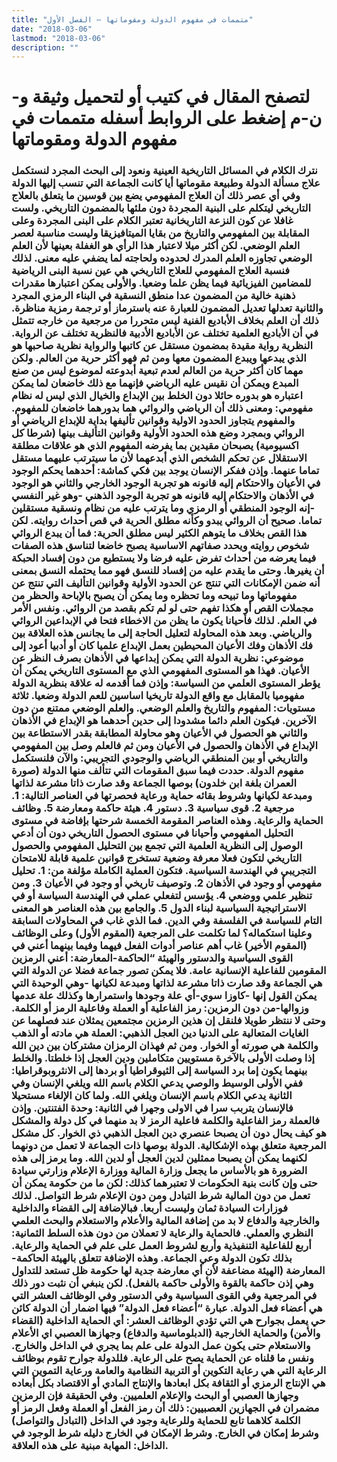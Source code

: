 ```yaml
---
title: "متممات في مفهوم الدولة ومقوماتها – الفصل الأول"
date: "2018-03-06"
lastmod: "2018-03-06"
description: ""
---
```

# **لتصفح المقال في كتيب أو لتحميل وثيقة و-ن-م إضغط على الروابط أسفله** **متممات في مفهوم الدولة ومقوماتها**

### نترك الكلام في المسائل التاريخية العينية ونعود إلى البحث المجرد لنستكمل علاج مسألة الدولة وطبيعة مقوماتها أيا كانت الجماعة التي تنسب إليها الدولة وفي أي عصر ذلك أن العلاج المفهومي يضع بين قوسين ما يتعلق بالعلاج التاريخي ليتكلم على البنية المجردة دون ملئها بالمضمون التاريخي. ولست غافلا عن كون النزعة التاريخانية تعتبر الكلام على البنى المجردة وعلى المقابلة بين المفهومي والتاريخ من بقايا الميتافيزيقا وليست مناسبة لعصر العلم الوضعي. لكن أكثر ميلا لاعتبار هذا الرأي هو الغفلة بعينها لأن العلم الوضعي تجاوزه العلم المدرك لحدوده ولحاجته لما يضفي عليه معنى. لذلك فنسبة العلاج المفهومي للعلاج التاريخي هي عين نسبة البنى الرياضية للمضامين الفيزيائية فيما يظن علما وضعيا. والأولى يمكن اعتبارها مقدرات ذهنية خالية من المضمون عدا منطق النسقية في البناء الرمزي المجرد والثانية تعدلها تعديل المضمون للعبارة عنه باسترماز أو ترجمة رمزية مناظرة. ذلك أن العلم بخلاف الأباديع الفنية ليس متحررا من مرجعية من خارجه تتمثل في أن الأباديع العلمية تختلف عن الأباديع الأدبية فالنظرية تختلف عن الرواية. النظرية رواية مقيدة بمضمون مستقل عن كاتبها والرواية نظرية صاحبها هو الذي يبدعها ويبدع المضمون معها ومن ثم فهو أكثر حرية من العالم. ولكن مهما كان أكثر حرية من العالم لعدم تبعية أبدوعته لموضوع ليس من صنع المبدع ويمكن أن نقيس عليه الرياضي فإنهما مع ذلك خاضعان لما يمكن اعتباره هو بدوره حائلا دون الخلط بين الإبداع والخيال الذي ليس له نظام مفهومي: ومعنى ذلك أن الرياضي والروائي هما بدورهما خاضعان للمفهوم. والمفهوم يتجاوز الحدود الاولية وقوانين تأليفها بداية للإبداع الرياضي أو الروائي وبمجرد وضع هذه الحدود الأولية وقوانين التأليف بينها (شرطا كل اكسيومية) يصبحان مقيدين بما يفرضه المفهوم الذي هو علاقات مطلقة الاستقلال عن تحكم الشخص الذي أبدعهما لأن ما سيترتب عليهما مستقل تماما عنهما. وإذن ففكر الإنسان يوجد بين فكي كماشة: أحدهما يحكم الوجود في الأعيان والاحتكام إليه قانونه هو تجربة الوجود الخارجي والثاني هو الوجود في الأذهان والاحتكام إليه قانونه هو تجربة الوجود الذهني -وهو غير النفسي -إنه الوجود المنطقي أو الرمزي وما يترتب عليه من نظام ونسقية مستقلين تماما. صحيح أن الروائي يبدو وكأنه مطلق الحرية في قص أحداث روايته. لكن هذا القص بخلاف ما يتوهم الكثير ليس مطلق الحرية: فما أن يبدع الروائي شخوص روايته ويحدد صفاتهم الاساسية يصبح خاضعا لتناسق هذه الصفات فيما يعرضه من أحداث تفرض عليه فرضا ولا يستطيع من دون إفساد الحبكة أن يغيرها. وحتى ما يقدم عليه من إفساد للنسق فهو مما يحتمله النسق بمعنى أنه ضمن الإمكانات التي تنتج عن الحدود الأولية وقوانين التأليف التي تنتج عن مفهوماتها وما تبيحه وما تحظره وما يمكن أن يصبح بالإباحة والحظر من مجملات القص أو هكذا تفهم حتى لو لم تكم بقصد من الروائي. ونفس الأمر في العلم. لذلك فأحيانا يكون ما يظن من الاخطاء فتحا في الإبداعين الروائي والرياضي. وبعد هذه المحاولة لتعليل الحاجة إلى ما يجانس هذه العلاقة بين فك الأذهان وفك الأعيان المحيطين بعمل الإبداع علميا كان أو أدبيا أعود إلى موضوعي: نظرية الدولة التي يمكن إبداعها في الأذهان بصرف النظر عن الأعيان. فهذا هو المستوى المفهومي الذي مع المستوى التاريخي يمكن أن يؤطر المستوى العلمي من السياسة: وإذن فما أقدمه له علاقة بنظرية الدولة مفهوميا بالمقابل مع واقع الدولة تاريخيا اساسين للعم الدولة وضعيا. ثلاثة مستويات: المفهوم والتاريخ والعلم الوضعي. والعلم الوضعي ممتنع من دون الآخرين. فيكون العلم دائما مشدودا إلى حدين أحدهما هو الإبداع في الأذهان والثاني هو الحصول في الأعيان وهو محاولة المطابقة بقدر الاستطاعة بين الإبداع في الأذهان والحصول في الأعيان ومن ثم فالعلم وصل بين المفهومي والتاريخي أو بين المنطقي الرياضي والوجودي التجريبي: والآن فلنستكمل مفهوم الدولة. حددت فيما سبق المقومات التي تتألف منها الدولة (صورة العمران بلغة ابن خلدون) بوصها الجماعة وقد صارت ذاتا مشرعة لذاتها ومبدعة لكيانها وشروط بقائه حماية ورعاية فحصرتها في العناصر التالية: 1. مرجعية 2. قوى سياسية 3. دستور 4. هيئة حاكمة ومعارضة 5. وظائف الحماية والرعاية. وهذه العناصر المقومة الخمسة شرحتها بإفاضة في مستوى التحليل المفهومي وأحيانا في مستوى الحصول التاريخي دون أن أدعي الوصول إلى النظرية العلمية التي تجمع بين التحليل المفهومي والحصول التاريخي لتكون فعلا معرفة وضعية تستخرج قوانين علمية قابلة للامتحان التجريبي في الهندسة السياسية. فتكون العملية الكاملة مؤلفة من: 1. تحليل مفهومي أو وجود في الأذهان 2. وتوصيف تاريخي أو وجود في الأعيان 3. ومن تنظير علمي ووضعي 4. يؤسس لتفعلي عملي في الهندسة السياسة أو في الاستراتيجية السياسية لبناء الدول 5. والجامع بين هذه العناصر هو المعنى التام للسياسة في الفلسفة وفي الدين. فما الذي غاب في المحاولات السابقة وعلينا استكماله؟ لما تكلمت على المرجعية (المقوم الأول) وعلى الوظائف (المقوم الأخير) غاب أهم عناصر أدوات الفعل فيهما وفيما بينهما أعني في القوى السياسية والدستور والهيئة “الحاكمة-المعارضة: أعني الرمزين المقومين للفاعلية الإنسانية عامة. فلا يمكن تصور جماعة فضلا عن الدولة التي هي الجماعة وقد صارت ذاتا مشرعة لذاتها ومبدعة لكيانها -وهي الوحيدة التي يمكن القول إنها -كاوزا سوي-أي علة وجودها واستمرارها وكذلك علة عدمها وزوالها-من دون الرمزين: رمز الفاعلية أو العملة وفاعلية الرمز أو الكلمة. وحتى لا ننتظر طويلا فلنقل إن هذين الرمزين مجتمعين يمثلان عند فصلهما عن الغايات المتعالية على الدنيا دين العجل الذهبي: العملة هي مادته أو الذهب والكلمة هي صورته أو الخوار. ومن ثم فهذان الرمزان مشتركان بين دين الله إذا وصلت الأولى بالآخرة مستويين متكاملين ودين العجل إذا خلطتا. والخلط بينهما يكون إما برد السياسة إلى الثيوقراطيا أو بردها إلى الانثروبوقراطيا: ففي الأولى الوسيط والوصي يدعي الكلام باسم الله ويلغي الإنسان وفي الثانية يدعي الكلام باسم الإنسان ويلغي الله. ولما كان الإلغاء مستحيلا فالإنسان يتربب سرا في الاولى وجهرا في الثانية: وحدة الفتنتين. وإذن فالعملة رمز الفاعلية والكلمة فاعلية الرمز لا بد منهما في كل دولة والمشكل هو كيف يحال دون أن يصبحا عنصري دين العجل الذهبي ذي الخوار. كل مشكل المرجعية متعلق بهذه الإشكالية. الدولة بوصها ذات الجماعة لا تعمل من دونهما لكنهما يمكن أن يصبحا ممثلين لدين العجل أو لدين الله. وما يرمز إلى هذه الضرورة هو بالأساس ما يجعل وزارة المالية ووزارة الإعلام وزارتي سيادة حتى وإن كانت بنية الحكومات لا تعتبرهما كذلك: لكن ما من حكومة يمكن أن تعمل من دون المالية شرط التبادل ومن دون الإعلام شرط التواصل. لذلك فوزارات السيادة ثمان وليست أربعا. فبالإضافة إلى القضاء والداخلية والخارجية والدفاع لا بد من إضافة المالية والأعلام والاستعلام والبحث العلمي النظري والعملي. فالحماية والرعاية لا تعملان من دون هذه السلط الثمانية: أربع للفاعلية التنفيذية وأربع لشروط العمل على علم في الحماية والرعاية. بذلك تكون الدولة وعي الجماعة. وهذه الإضافة تتعلق بالهيئة الحاكمة-المعارضة (الهيئة مضاعفة لأن أي معارضة جدية لها حكومة ظل تستعد للتداول وهي إذن حاكمة بالقوة والأولى حاكمة بالفعل). لكن ينبغي أن نثبت دور ذلك في المرجعية وفي القوى السياسية وفي الدستور وفي الوظائف العشر التي هي أعضاء فعل الدولة. عبارة “أعضاء فعل الدولة” فيها اضمار أن الدولة كائن حي يعمل بجوارح هي التي تؤدي الوظائف العشر: أي الحماية الداخلية (القضاء والأمن) والحماية الخارجية (الدبلوماسية والدفاع) وجهازها العصبي اي الأعلام والاستعلام حتى يكون عمل الدولة على علم بما يجري في الداخل والخارج. ونفس ما قلناه عن الحماية يصح على الرعاية. فللدولة جوارح تقوم بوظائف الرعاية التي هي رعاية التكوين أو التربية النظامية والعامة ورعاية التموين التي هي الإنتاج الرمزي أو الثقافة بكل ابعادها والإنتاج المادي أو الاقتصاد بكل أبعاده وجهازها العصبي أو البحث والإعلام العلميين. وفي الحقيقة فإن الرمزين مضمران في الجهازين العصبيين: ذلك أن رمز الفعل أو العملة وفعل الرمز أو الكلمة كلاهما تابع للحماية وللرعاية وجود في الداخل (التبادل والتواصل) وشرط إمكان في الخارج. وشرط الإمكان في الخارج دليله شرط الوجود في الداخل: المهابة مبنية على هذه العلاقة.

###